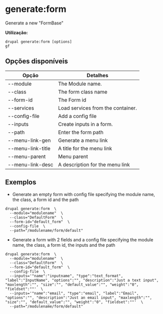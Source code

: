 # generate:form
Generate a new "FormBase"

**Utilização:**
```
drupal generate:form [options]
gf
```

## Opções disponíveis
Opção | Detalhes
-------|-------------
--module | The Module name.
--class | The form class name
--form-id | The Form id
--services | Load services from the container.
--config-file | Add a config file
--inputs | Create inputs in a form.
--path | Enter the form path
--menu-link-gen | Generate a menu link
--menu-link-title | A title for the menu link
--menu-parent | Menu parent
--menu-link-desc | A description for the menu link

## Exemplos
* Generate an empty form with config file specifying the module name, the class, a form id and the path
```
drupal generate:form  \
  --module="modulename"  \
  --class="DefaultForm"  \
  --form-id="default_form"  \
  --config-file  \
  --path="/modulename/form/default"
```
* Generate a form with 2 fields and a config file specifying the module name, the class, a form id, the inputs and the path
```
drupal generate:form  \
  --module="modulename"  \
  --class="DefaultForm"  \
  --form-id="default_form"  \
  --config-file  \
  --inputs='"name":"inputname", "type":"text_format", "label":"InputName", "options":"", "description":"Just a text input", "maxlength":"", "size":"", "default_value":"", "weight":"0", "fieldset":""'  \
  --inputs='"name":"email", "type":"email", "label":"Email", "options":"", "description":"Just an email input", "maxlength":"", "size":"", "default_value":"", "weight":"0", "fieldset":""'  \
  --path="/modulename/form/default"
```
